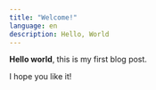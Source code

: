 ```yaml
---
title: "Welcome!"
language: en
description: Hello, World
---
```


**Hello world**, this is my first blog post.

I hope you like it!
